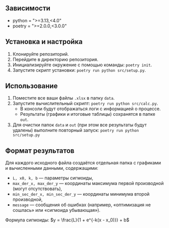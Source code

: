 ## Зависимости
- python = ">=3.13,<4.0"
- poetry = ">=2.0.0,<3.0.0"

## Установка и настройка
1. Клонируйте репозиторий.
2. Перейдите в директорию репозитория.
3. Инициализируйте окружение с помощью команды: ```poetry init```.
4. Запустите скрипт установки: ```poetry run python src/setup.py```.

## Использование
1. Поместите все ваши файлы `.xlsx` в папку `data`.
2. Запустите вычислительный скрипт: ```poetry run python src/calc.py```.
    - В консоли будут отображаться логи с информацией о процессе.
    - Результаты (графики и итоговые таблицы) сохранятся в папке `out`.
3. Для очистки папок `data` и `out` (при этом все результаты будут удалены) выполните повторный запуск: ```poetry run python src/setup.py```

## Формат результатов
Для каждого исходного файла создаётся отдельная папка с графиками и вычисленными данными, содержащими:
- `L, x0, k, b` — параметры сигмоиды,
- `max_der_x, max_der_y` — координаты максимума первой производной (могут отсутствовать),
- `min_sec_der_x, min_sec_der_y` — координаты минимума второй производной,
- `message` — сообщения об ошибках (например, «оптимизация не сошлась» или «сигмоида убывающая»).

Формула сигмоиды: $y = \frac{L}{1 + e^{-k(x - x_0)}} + b$

